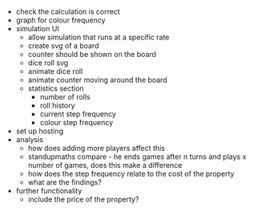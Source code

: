 - check the calculation is correct
- graph for colour frequency
- simulation UI
  - allow simulation that runs at a specific rate
  - create svg of a board
  - counter should be shown on the board
  - dice roll svg
  - animate dice roll
  - animate counter moving around the board
  - statistics section
    - number of rolls
    - roll history
    - current step frequency
    - colour step frequency
- set up hosting
- analysis
  - how does adding more players affect this
  - standupmaths compare - he ends games after n turns and plays x number of games, does this make a difference
  - how does the step frequency relate to the cost of the property
  - what are the findings?
- further functionality
  - include the price of the property?

